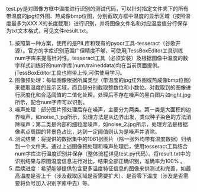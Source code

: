   test.py是对图像方框中温度进行识别的测试代码，可以针对指定文件夹下的所有带温度的jpg红外图、热成像bmp位图，分别截取方框中温度的显示区域（按照温度最多为XXX.X的长度截取）进行识别，并将图像文件名和对应温度值分行保存为txt文本格式，可见文件result.txt。  
  1. 按照第一种方案，使用的是PIL库和现有的pyocr工具-tesseract（谷歌开源）。官方的字库识别范围广但精度不够，可使用jTessBoxEditor工具训练num字库来提高针对性。tesseract工具（必须安装）及根据图像中温度的数字样式训练好的num字库(num.traineddata)均在当前页面提供。jTessBoxEditor工具也附带上传,可供使用学习。  
  2. 图像预处理：每幅图像根据所属类型（带温度的jpg红外图或热成像bmp位图）来截取温度的显示区域，而且是分别截取整数位和小数位。对截取到的图像进行灰度化和合适阈值的二值化处理，处理后不存在噪声的黑白图片如right.jpg所示，配合num字库可以识别。 
  3. 噪声处理：部分图片预处理后存在噪声，主要分为两类。第一类是大面积的边界噪声，如noise_1.jpg所示，处理方法是从边界出发，类似种子染色的方法消除噪声；第二类是内部的细粒度噪声，如noise_2.jpg所示，处理方法是根据像素点周围的背景色占比，达到一定阈值则认为是噪声并消除。
  4. 测试结果：将提供的数据集中的1061张图片（除一张外均带有温度数据）归纳到一个文件夹。通过上述图像预处理和噪声处理后，使用tesseract工具结合num字库进行温度识别并保存（整体流程详见test.py代码）。将result.txt中的识别结果与原图温度信息进行对比，结果全部正确识别，准确率为100% 。  
  5. 后续进度：希望能够提供包含更多温度特征信息的图像来供测试和完善，如最高温度是否上千（涉及截取区域是否需要扩大）、是否零下温度（涉及是否需要将负号加入识别字库中去）等。
